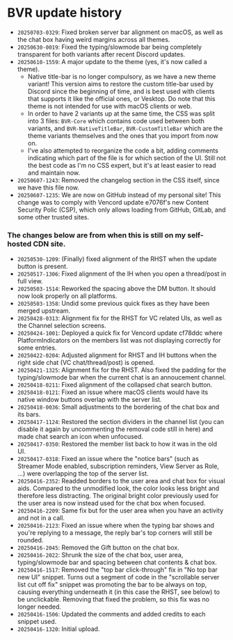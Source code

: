 # BVR update history 
- `20250703-0329`: Fixed broken server bar alignment on macOS, as well as the chat box having weird margins across all themes. 
- `20250630-0019`: Fixed the typing/slowmode bar being completely transparent for both variants after recent Discord updates. 
- `20250610-1559`: A major update to the theme (yes, it's now called a theme). 
  - Native title-bar is no longer compulsory, as we have a new theme variant! This version aims to restore the custom title-bar used by Discord since the beginning of time, and is best used with clients that supports it like the official ones, or Vesktop. Do note that this theme is not intended for use with macOS clients or web. 
  - In order to have 2 variants up at the same time, the CSS was split into 3 files: `BVR-Core` which contains code used between both variants, and `BVR-NativeTitleBar`, `BVR-CustomTitleBar` which are the theme variants themselves and the ones that you import from now on. 
  - I've also attempted to reorganize the code a bit, adding comments indicating which part of the file is for which section of the UI. Still not the best code as I'm no CSS expert, but it's at least easier to read and maintain now. 
- `20250607-1243`: Removed the changelog section in the CSS itself, since we have this file now.
- `20250607-1235`: We are now on GitHub instead of my personal site! This change was to comply with Vencord update e7076f's new Content Security Polic (CSP), which only allows loading from GitHub, GitLab, and some other trusted sites. 
### The changes below are from when this is still on my self-hosted CDN site. 
- `20250530-1209`: (Finally) fixed alignment of the RHST when the update button is present. 
- `20250517-1306`: Fixed alignment of the IH when you open a thread/post in full view. 
- `20250503-1514`: Reworked the spacing above the DM button. It should now look properly on all platforms. 
- `20250503-1358`: Undid some previous quick fixes as they have been merged upstream.
- `20250428-0313`: Alignment fix for the RHST for VC related UIs, as well as the Channel selection screens.
- `20250424-1001`: Deployed a quick fix for Vencord update cf78ddc where PlatformIndicators on the members list was not displaying correctly for some entries.
- `20250422-0204`: Adjusted alignment for RHST and IH buttons when the right side chat (VC chat/thread/post) is opened.
- `20250421-1325`: Alignment fix for the RHST. Also fixed the padding for the typing/slowmode bar when the current chat is an annoucement channel.
- `20250418-0211`: Fixed alignment of the collapsed chat search button.
- `20250418-0121`: Fixed an issue where macOS clients would have its native window buttons overlap with the server list.
- `20250418-0036`: Small adjustments to the bordering of the chat box and its bars.
- `20250417-1124`: Restored the section dividers in the channel list (you can disable it again by uncommenting the removal code still in here) and made chat search an icon when unfocused.
- `20250417-0350`: Restored the member list back to how it was in the old UI.
- `20250417-0318`: Fixed an issue where the "notice bars" (such as Streamer Mode enabled, subscription reminders, View Server as Role, ...) were overlapping the top of the server list.
- `20250416-2352`: Readded borders to the user area and chat box for visual aids. Compared to the unmodified look, the color looks less bright and therefore less distracting. The original bright color previously used for the user area is now instead used for the chat box when focused.
- `20250416-2209`: Same fix but for the user area when you have an activity and not in a call.
- `20250416-2123`: Fixed an issue where when the typing bar shows and you're replying to a message, the reply bar's top corners will still be rounded.
- `20250416-2045`: Removed the Gift button on the chat box.
- `20250416-2022`: Shrunk the size of the chat box, user area, typing/slowmode bar and spacing between chat contents & chat box. 
- `20250416-1517`: Removed the "top bar click-through" fix in "No top bar new UI" snippet.  Turns out a segment of code in the "scrollable server list cut off fix" snippet was promoting the bar to be always on top, causing everything underneath it (in this case the RHST, see below) to be unclickable. Removing that fixed the problem, so this fix was no longer needed.
- `20250416-1506`: Updated the comments and added credits to each snippet used.
- `20250416-1320`: Initial upload.
